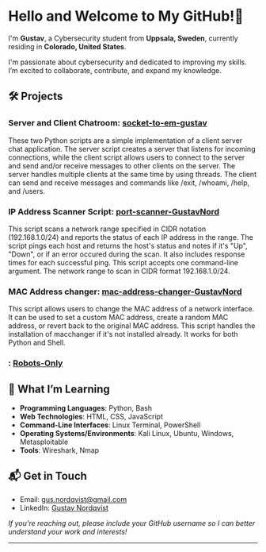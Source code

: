 # Hello and Welcome to My GitHub!👋

I'm **Gustav**, a Cybersecurity student from **Uppsala, Sweden**, currently residing in **Colorado, United States**. 

I'm passionate about cybersecurity and dedicated to improving my skills. I’m excited to collaborate, contribute, and expand my knowledge.

## 🛠️ Projects

### Server and Client Chatroom: [socket-to-em-gustav](https://github.com/WTCSC/socket-to-em-gustav.git)
These two Python scripts are a simple implementation of a client server chat application. The server script creates a server that listens for incoming connections, while the client script
allows users to connect to the server and send and/or receive messages to other clients on the server. The server handles multiple clients at the same time by using threads.
The client can send and receive messages and commands like /exit, /whoami, /help, and /users.

### IP Address Scanner Script: [port-scanner-GustavNord](https://github.com/WTCSC/port-scanner-GustavNord.git)
This script scans a network range specified in CIDR notation (192.168.1.0/24) and reports the status of each IP address in the range. 
The script pings each host and returns the host's status and notes if it's "Up", "Down", or if an error occured during the scan. 
It also includes response times for each successful ping. This script accepts one command-line argument. The network range to scan in CIDR format 192.168.1.0/24.

### MAC Address changer: [mac-address-changer-GustavNord](https://github.com/WTCSC/mac-address-changer-GustavNord.git)
This script allows users to change the MAC address of a network interface. 
It can be used to set a custom MAC address, create a random MAC address, or revert back to the original MAC address. This script handles the installation of macchanger if it's not installed already. It works for both Python and Shell.

### : [Robots-Only](https://github.com/GustavNord/Robots-Only.git)

## 📖 What I’m Learning

- **Programming Languages**: Python, Bash
- **Web Technologies**: HTML, CSS, JavaScript
- **Command-Line Interfaces**: Linux Terminal, PowerShell
- **Operating Systems/Environments**: Kali Linux, Ubuntu, Windows, Metasploitable
- **Tools**: Wireshark, Nmap


## 📬 Get in Touch

- Email: [gus.nordqvist@gmail.com](mailto:gus.nordqvist@gmail.com)
- LinkedIn: [Gustav Nordqvist](https://www.linkedin.com/in/gustav-nordqvist-76b993358/)

*If you're reaching out, please include your GitHub username so I can better understand your work and interests!*

---
